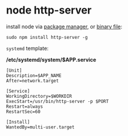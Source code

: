 node http-server
===

install node via [package manager](https://nodejs.org/en/download/package-manager/), or [binary file](node.md):

```
sudo npm install http-server -g
```

`systemd` template:

**/etc/systemd/system/$APP.service**

```
[Unit]
Description=$APP_NAME
After=network.target

[Service]
WorkingDirectory=$WORKDIR
ExecStart=/usr/bin/http-server -p $PORT
Restart=always
RestartSec=60

[Install]
WantedBy=multi-user.target
```

